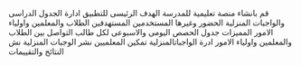 قم بانشاء منصة تعليمية للمدرسة الهدف الرئيسى للتطبيق ادارة الجدول الدراسى والواجبات المنزلية الحضور وغيرها المستخدمين المستهدفين الطلاب والمعلمين واولياء الامور المميزات جدول الحصص اليومى والاسبوعى لكل طالب التواصل بين الطلاب والمعلمين واولياء الامور ادرة الواجباتالمنزلية تمكين المعلميين نشر الوجبات المنزلية نش النتائج والتقييمات 

